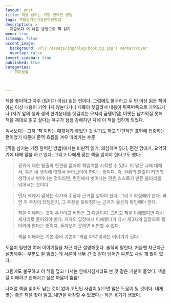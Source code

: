 ```yaml
---
layout: post
title: 책을 삼키는 가장 완벽한 방법
tags: 책을삼키는가장완벽한방법
description: >
  지금보다 더 나은 방법으로 책 읽기
menu: true
sitemap: false
accent_image:
  background: url('/assets/img/blog/book_bg.jpg') center/cover
  overlay: false
invert_sidebar: true
published: true
categories:
  - 취미생활



---
```


책을 좋아하고 자주 (많이가 아님) 읽는 편이다.
그럼에도 불구하고 두 번 이상 읽은 책이 아닌 이상 내용이 기억나지 않는다거나
제목이 헷갈려서 내용이 뒤죽박죽으로 기억되거나
(자기 앞의 생과 생의 한가운데를 헷갈리는 모지리 곰탱이임)
어쨋든 남겨먹질 못해 책을 제대로 읽고 싶다는 욕구가 점점 강해지던 차에
이 책을 접하게 되었다.

독서보다는 그저 '책'이라는 매개체가 좋았던 것 같기도 하고
단편적인 표현에 집중하는 편이었기 때문에 문맥 흐름을 겨우 따라가는 수준.

[책을 삼키는 가장 완벽한 방법]에서는 비판적 읽기, 의심하며 읽기, 편견 없애기, 요약하기에 대해 말을 하고 있다.
그리고 나에게 맞는 책을 읽어야 한다고도 했다.



> 권위에 대한 탈출과 편견을 없애야 책읽기를 시작할 수 있다. 이 말은 나에 대해서, 혹은 내 생각에 대해서 돌아보아야 한다는 뜻이다. 즉, 권위의 탈출이 타인의 생각에서 벗어나는 것이라면, 편견에서 벗어나는 것은 스스로가 만든 울타리를 넘어서는 것이다

> 먼저 책에서 말하는 작가의 주장과 근거를 알아야 한다. 그리고 의심해야 한다. 과연 저 주장이 타당한지, 그 주장을 뒷바침하는 근거가 옳은지 확인해야 한다.

> 책을 이해하는 것이 우선이고 비판은 그 다음이다. 그리고 책을 이해했다면 다시 제자리로 돌아와야 한다. 저자의 입장에서 이해했다가 다시 제3자의 입장으로 돌아와야 한다는 뜻이다. 돌아오지 못하면 비판할 수 없다.

> 책을 이해하는 기본 중의 기본이 '개념 파악'이라는 이야기가 된다.

도움이 될만한 여러 이야기들을 차근 차근 설명해준다.
솔직히 말한다. 처음엔 차근차근 설명해주는 부분도 잘 읽었는데 서론이 너무 긴 것 같아 넘어간 부분도 사실 꽤 많이 있다.

그럼에도 불구하고 이 책을 덮고 나서는 연애지침서라도 본 것 같은 기분이 들었다.
책을 잘 이해하고 친해지고 싶은 마음이 뿜뿜!

나처럼 책을 읽어도 남는 것이 없어 고민인 사람이 읽으면 많은 도움이 될 것이다.
내게 맞는 좋은 책을 찾아 읽고, 내면을 확장할 수 있겠다는 작은 용기가 생겼다.